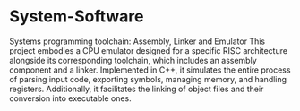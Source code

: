 # System-Software
Systems programming toolchain: Assembly, Linker and Emulator
This project embodies a CPU emulator designed for a specific RISC architecture alongside its corresponding toolchain, which includes an assembly component and a linker. Implemented in C++, it simulates the entire process of parsing input code, exporting symbols, managing memory, and handling registers. Additionally, it facilitates the linking of object files and their conversion into executable ones.
